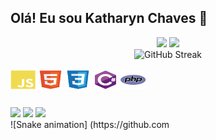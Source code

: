 ## Olá! Eu sou Katharyn Chaves 👋


<div align="center">
  <img height="150em" src="https://github-readme-stats.vercel.app/api?username=kathyncodec&show_icons=true&theme=radical&hide=prs,issues"/>
  <img height="150em"  src="https://github-readme-streak-stats.herokuapp.com/?user=kathyncodec&theme=radical"/>
</div>

<div align="center">
  <img src="https://github-readme-stats.vercel.app/api/top-langs/?username=kathyncodec&layout=compact&theme=radical" alt="GitHub Streak"/>
</div>






<div style="display: inline_block"><br>
  <img align="center" alt="Rafa-Js" height="30" width="40" src="https://raw.githubusercontent.com/devicons/devicon/master/icons/javascript/javascript-plain.svg">
  <img align="center" alt="Rafa-HTML" height="30" width="40" src="https://raw.githubusercontent.com/devicons/devicon/master/icons/html5/html5-original.svg">
  <img align="center" alt="Rafa-CSS" height="30" width="40" src="https://raw.githubusercontent.com/devicons/devicon/master/icons/css3/css3-original.svg">
  <img align="center" alt="Rafa-Csharp" height="30" width="40" src="https://raw.githubusercontent.com/devicons/devicon/master/icons/csharp/csharp-original.svg">
  <img align="center" alt="Rafa-Csharp" height="30" width="40" src="https://raw.githubusercontent.com/devicons/devicon/master/icons/php/php-original.svg" />

</div>
  
  ##
 
<div> 
  <a href="https://instagram.com/kit_kat_kathyn" target="_blank"><img src="https://img.shields.io/badge/-Instagram-%23E4405F?style=for-the-badge&logo=instagram&logoColor=white" target="_blank"></a>
  <a href = "mailto:katharynsanches@gmail.com"><img src="https://img.shields.io/badge/-Gmail-%23333?style=for-the-badge&logo=gmail&logoColor=white" target="_blank"></a>
  <a href="https://www.linkedin.com/in/katharyn-chaves-3a6777209" target="_blank"><img src="https://img.shields.io/badge/-LinkedIn-%230077B5?style=for-the-badge&logo=linkedin&logoColor=white" target="_blank"></a> 
  
</div>
![Snake animation] (https://github.com

